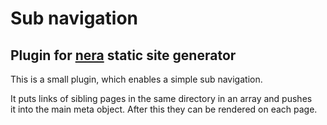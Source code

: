 # Sub navigation
## Plugin for [nera](https://github.com/seebaermichi/nera) static site generator
This is a small plugin, which enables a simple sub navigation.

It puts links of sibling pages in the same directory in an array and pushes  
it into the main meta object. After this they can be rendered on each page.
